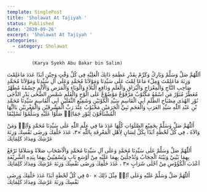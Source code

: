 ```yaml
---
template: SinglePost
title: 'Sholawat At Tajiyah '
status: Published
date: '2020-09-26'
excerpt: 'Sholawat At Tajiyah '
categories:
  - category: Sholawat
---
```

             (Karya Syekh Abu Bakar bin Salim)

اَللّٰهُمَّ صَلِّ وَسَلِّمْ وَبَارِكْ وَكَرِّمْ بِقَدْرِ عَظَمَةِ ذَاتِكَ الْعَلِيَّةِ فِى كُلِّ وَقْتٍ وَحِيْنٍ اَبَدًا عَدَدَ مَاعَلِمْتَ وَزِنَةَ مَاعَلِمْتَ وَمِلْءَ مَاعَا لِمْتَ عَلٰى سَيِّدِنَا وَمَوْلاَنَا مُحَمَّدٍ وَعَلٰى آلِ سَيِّدِنَا وَمَوْلاَنَا مُحَمَّدٍ صَاحِبِ التَّاجِ وَالْمِعْرَاجِ وَالْبُرَاقِ وَالْعَلَمِ وَدَافِعِ الْبَلاَءِ وَالْوَبَاءِ وَالْمَرَضِ وَالْآلَمِ جِسْمُهُ مُطَهَّرٌ مُعَطَّرٌ مُنَوَّرٌ مَنِ اسْمُهُ مَكْتُوْبٌ مَرْفُوْعٌ مَوْضُوْعٌ عَلٰى الَّوْحِ وَالْقَلَمِ شَمْسِ الضُّحٰى بَدْرِ الدُّجٰى نُوْرِ الهُدٰى مِصْبَاحِ الظُّلَمِ اَبِى الْقَاسِمِ سَيِّدِ الْكَوْنَيْنِ وَشَفِيْعِ الثَّقَلَيْنِ اَبِى الْقَاسِمِ سَيِّدِنَا مُحَمَّدِ بْنِ عَبْدِ اللّٰهِ سَيِّدِ العَرَبِ وَالْعَجَمِ نَبِيِّ الْحَرَمَيْنِ مَحْبُوْبٌ عِنْدَ رَبِّ الْمَشْرِقَيْنِ وَالْمَغْرِبَيْنِ يَااَيُّهَا الْمُشْتَاقُوْنَ لِنُوْرِ جَمَالِهٖ صَلُّوْا عَلَيْهِ وَسَلِّمُوْا تَسْلِيْمًا


أَللّٰهُمَّ صَلِّ وَسَلِّمْ بِجَمِيْعِ الصَّلَوَاتِ كُلِّهَا عَدَدَ مَا فِي عِلْمِ اللّٰهِ عَلٰى سَيِّدِنَا مُحَمَّدٍ وَآلِهٖ وَمَنْ وَالاَهُ ، فِي كُلِّ لَحْظَةٍ اَبَدًا بِكُلِّ لِسَانٍ لِأَهْلِ الْمَعْرِفَةِ بِاللّٰهِ ×٣، عَدَدَ خَلْقِكَ وَرِضَى نَفْسِكَ وَزِنَةَ عَرْشِكَ وَمِدَادَ كَلِمَاتِكَ


أَللّٰهُمَّ صَلِّ وَسَلِّمْ عَلٰى سَيِّدِنَا مُحَمَّدٍ وَعَلٰى آلِ سَيِّدِنَا مُحَمَّدٍ وَالْاَصْحَابِ صَلاَةً وَسَلآمًا تَرْفَعُ بِهِمَا بَيْنِيْ وَبَيْنَهُ الْحِجَابُ وَتُدْخِلُنِيْ بِهِمَا عَلَيْهِ مِنْ اَوْسَعِ بَابٍ وَتُسْقِيْنِيْ بِهِمَا بِيَدِهِ الشَّرِيْفَةِ اَعْذَبَ الْكُؤُوْسِ مِنْ اَحْلَى شَرَابٍ ×٣ ، عَدَدَ خَلْقِكَ وَرِضَى نَفْسِكَ وَزِنَةَ عَرْشِكَ وَمِدَادَ كَلِمَاتِكَ


أَللّٰهُمَّ صَلِّ وَسَلِّمْ عَلَيْهِ وَعَلٰى آلِهٖ مِثْلَ ذٰلِكَ × ٥٠ فِي كُلِّ لَحْظَةٍ اَبَدًا عَدَدَ خَلْقِكَ وَرِضَى نَفْسِكَ وَزِنَةَ عَرْشِكَ وَمِدَادَ كَلِمَاتِكَ
